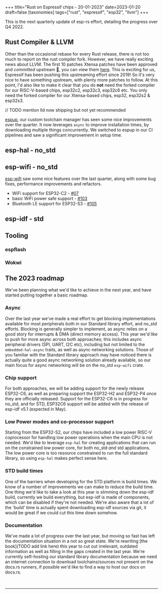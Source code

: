 +++
title="Rust on Espressif chips - 20-01-2023"
date=2023-01-20
draft=false
[taxonomies]
tags=["rust", "espressif", "esp32", "llvm"]
+++

This is the next quarterly update of esp-rs effort, detailing the progress over Q4 2022.

## Rust Compiler & LLVM

Other than the occasional rebase for every Rust release, there is not too much to report on the rust compiler fork. However, we have really exciting news about LLVM. The first 10 patches Xtensa patches have been approved and _committed_ upstream :tada:, you can view them [here](https://github.com/search?q=repo%3Allvm%2Fllvm-project+Xtensa&type=commits). This is exciting for us, Espressif has been pushing this upstreaming effort since 2019! So it's very nice to have something upstream, with plenty more patches to follow. At this point, I'd also like to make it clear that you do **not** need the forked compiler for our RISC-V-based chips, esp32c2, esp32c3, esp32c6 etc. You only need the forked compiler for our Xtensa-based chips, esp32, esp32s2 & esp32s3.

// TODO mention lld now shipping but not yet recommended

[espup](https://github.com/esp-rs/espup), our custom toolchain manager has seen some nice improvements over the quarter. It now leverages `async` to improve installation times, by downloading multiple things concurrently. We switched to espup in our CI pipelines and saw a significant improvement in setup time.

## esp-hal - no_std


## esp-wifi - no_std

[esp-wifi](https://github.com/esp-rs/esp-wifi) saw some nice features over the last quarter, along with some bug fixes, performance improvements and refactors.

- WiFi support for ESP32-C2 - [#07](https://github.com/esp-rs/esp-wifi/pull/107)
- basic WiFi power safe support - [#103](https://github.com/esp-rs/esp-wifi/pull/103)
- Bluetooth LE support for ESP32-S3 - [#105](https://github.com/esp-rs/esp-wifi/pull/105)

## esp-idf - std



## Tooling

### espflash

### Wokwi


## The 2023 roadmap

We've been planning what we'd like to achieve in the next year, and have started putting together a basic roadmap.

### Async

Over the last year we've made a real effort to get blocking implementations available for most peripherals both in our Standard library effort, and no_std efforts. Blocking is generally simpler to implement, as async relies on a good story for interrupts & DMA (direct memory access). This year we'd like to push for more async across both approaches; this includes async peripheral drivers (SPI, UART, I2C etc), including but not limited to the `embedded-hal-async` traits, as well as async networking solutions. Those of you familiar with the Standard library approach may have noticed there is actually quite a good async networking solution already available, so our main focus for async networking will be on the no_std `esp-wifi` crate.

### Chip support

For both approaches, we will be adding support for the newly release ESP32-C6, as well as preparing support the ESP32-H2 and ESP32-P4 once they are officially released. Support for the ESP32-C6 is in progress for no_std, and for STD, ESP32C6 support will be added with the release of esp-idf v5.1 (expected in May).

### Low Power modes and co-processor support

Starting from the ESP32-S2, our chips have included a low power RISC-V coprocessor for handling low power operations when the main CPU is not needed. We'd like to leverage `esp-hal` for creating applications that can run on the constrained low power core, for both no_std _and_ std applications. The low power core is too resource constrained to run the full standard library, so using `esp-hal` makes perfect sense here.

### STD build times

One of the barriers when developing for the STD platform is build times. We know of a number of improvements we can make to reduce the build time. One thing we'd like to take a look at this year is slimming down the esp-idf build, currently we build everything, but esp-idf is made of components, which can be disabled if they're not needed. We're also aware that a lot of the 'build' time is actually spent downloading esp-idf sources via git, it would be great if we could cut this time down somehow.

### Documentation

We've made a lot of progress over the last year, but moving so fast has left the documentation situation in a not so great state. We're rewriting [the book](TODO add link here) this year to cut out irrelevant, outdated information as well as filling in the gaps created in the last year. We're currently sefl-hosting our standard library documentation because we need an internet connection to download toolchains/sources not present on the docs.rs runners, if possible we'd like to find a way to host our docs on docs.rs.


<br/>

---

<br/>

